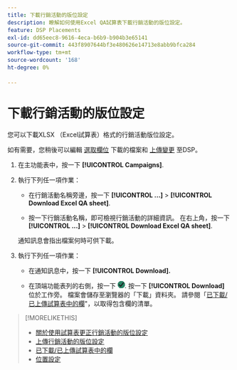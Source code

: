 ```yaml
---
title: 下載行銷活動的版位設定
description: 瞭解如何使用Excel QA試算表下載行銷活動的版位設定。
feature: DSP Placements
exl-id: dd65eec8-9616-4eca-b6b9-b904b3e65141
source-git-commit: 443f8907644bf3e480626e14713e8abb9bfca284
workflow-type: tm+mt
source-wordcount: '168'
ht-degree: 0%

---
```


# 下載行銷活動的版位設定

您可以下載XLSX （Excel試算表）格式的行銷活動版位設定。

如有需要，您稍後可以編輯 [選取欄位](qa-sheet-columns.md) 下載的檔案和 [上傳變更](qa-sheet-upload.md) 至DSP。

1. 在主功能表中，按一下 **[!UICONTROL Campaigns]**.

1. 執行下列任一項作業：

   * 在行銷活動名稱旁邊，按一下 **[!UICONTROL ...]** > **[!UICONTROL Download Excel QA sheet]**.

   * 按一下行銷活動名稱，即可檢視行銷活動的詳細資訊。 在右上角，按一下 **[!UICONTROL ...]** > **[!UICONTROL Download Excel QA sheet]**.

   通知訊息會指出檔案何時可供下載。

1. 執行下列任一項作業：

   * 在通知訊息中，按一下 **[!UICONTROL Download].**

   * 在頂端功能表列的右側，按一下 ![工作](/help/dsp/assets/downloads.png). 按一下 **[!UICONTROL Download]** 位於工作旁。
   檔案會儲存至瀏覽器的「下載」資料夾。 請參閱「[已下載/已上傳試算表中的欄](qa-sheet-columns.md)&quot;，以取得包含欄的清單。

>[!MORELIKETHIS]
>
>* [關於使用試算表更正行銷活動的版位設定](qa-about.md)
>* [上傳行銷活動的版位設定](qa-sheet-upload.md)
>* [已下載/已上傳試算表中的欄](qa-sheet-columns.md)
>* [位置設定](/help/dsp/campaign-management/placements/placement-settings.md)

